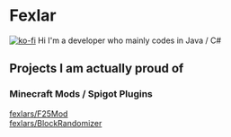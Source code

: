 # Fexlar
[![ko-fi](https://ko-fi.com/img/githubbutton_sm.svg)](https://ko-fi.com/P5P8CWJ31)
Hi I'm a developer who mainly codes in Java / C#
## Projects I am actually proud of

### Minecraft Mods / Spigot Plugins
[fexlars/F25Mod](https://github.com/fexlars/F25Mod)
<br />
[fexlars/BlockRandomizer](https://github.com/fexlars/BlockRandomizer)
